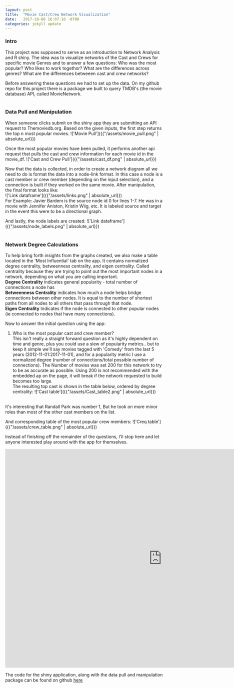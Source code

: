 ```yaml
---
layout: post
title:  "Movie Cast/Crew Network Visualization"
date:   2017-10-08 16:07:16 -0700
categories: jekyll update
---
```


### Intro
This project was supposed to serve as an introduction to Network Analysis and R shiny. The idea was to visualize networks of the Cast and Crews for specific movie Genres and to answer a few questions: Who was the most popular? Who likes to work togethor? What are the differences across genres? What are the differences betweeen cast and crew networks?


Before answering these questions we had to set up the data. On my github repo for this project there is a package we built to query TMDB's (the movie database) API, called MovieNetwork.
<br>
<br>  
### Data Pull and Manipulation

When someone clicks submit on the shiny app they are submitting an API request to Themoviedb.org. Based on the given inputs, the first step returns the top n most popular movies. 
!['Movie Pull']({{"/assets/movie_pull.png" | absolute_url}})  
  
Once the most popular movies have been pulled, it performs another api request that pulls the cast and crew information for each movie id in the movie_df.
!['Cast and Crew Pull']({{"/assets/cast_df.png" | absolute_url}})  
  
Now that the data is collected, in order to create a network diagram all we need to do is format the data into a node-link format. In this case a node is a cast member or crew member (depending on the input selection), and a connection is built if they worked on the same movie. After manipulation, the final format looks like:  
!['Link dataframe']({{"/assets/links.png" | absolute_url}})  
For Example: Javier Bardem is the source node id 0 for lines 1-7. He was in a movie with Jennifer Aniston, Kristin Wiig, etc. It is labeled source and target in the event this were to be a directional graph.

And lastly, the node labels are created:
!['Link dataframe']({{"/assets/node_labels.png" | absolute_url}})
<br>
<br>

### Network Degree Calculations
To help bring forth insights from the graphs created, we also make a table located in the 'Most Influential' tab on the app. It contains normalized degree centrality, betweenness centrality, and eigen centrality. Called centrality because they are trying to point out the most important nodes in a network, depending on what you are calling important.  
**Degree Centrality** indicates general popularity - total number of connections a node has  
**Betweenness Centrality** indicates how much a node helps bridge connections between other nodes. It is equal to the number of shortest paths from all nodes to all others that pass through that node.  
**Eigen Centrality** Indicates if the node is connected to other popular nodes (ie connected to nodes that have many connections).  


Now to answer the initial question using the app:  
1. Who is the most popular cast and crew member?  
  This isn't really a straight forward question as it's highly dependent on time and genre, plus you could use a slew of popularity metrics.. but to keep it simple we'll say movies tagged with 'Comedy' from the last 5 years (2012-11-01:2017-11-01), and for a popularity metric I use a normalized degree (number of connections/total possible number of connections). The Number of movies was set 200 for this network to try to be as accurate as possible. Using 200 is not recommended with the embedded ap on the page, it will break if the network requested to build becomes too large.  
The resulting top cast is shown in the table below, ordered by degree centrality:
!['Cast table']({{"/assets/Cast_table2.png" | absolute_url}})
<br>
It's interesting that Randall Park was number 1, But he took on more minor roles than most of the other cast members on the list. 


And corresponding table of the most popular crew members:
!['Creq table']({{"/assets/crew_table.png" | absolute_url}})


Instead of finishing off the remainder of the questions, I'll stop here and let anyone interested play around with the app for themselves. 

<iframe src="https://wburton.shinyapps.io/shiny/" style="border: none; width: 1000px; height: 700px"></iframe>

The code for the shiny application, along with the data pull and manipulation package can be found on github [here]({{"https://github.com/wjburton/Movie_Network"}})

